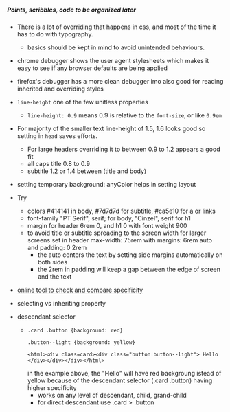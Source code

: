 ##### Points, scribbles, code to be organized later

- There is a lot of overriding that happens in css, and most of the time it has to do with typography.
  - basics should be kept in mind to avoid unintended behaviours.
- chrome debugger shows the user agent stylesheets which makes it easy to see if any browser defaults are being applied
- firefox's debugger has a more clean debugger imo also good for reading inherited and overriding styles
- `line-height` one of the few unitless properties
  - `line-height: 0.9` means 0.9 is relative to the `font-size`, or like `0.9em`
- For majority of the smaller text line-height of 1.5, 1.6 looks good so setting in `head` saves efforts.
  - For large headers overriding it to between 0.9 to 1.2 appears a good fit
  - all caps title 0.8 to 0.9
  - subtitle 1.2 or 1.4 between (title and body)
- setting temporary background: anyColor helps in setting layout
- Try
  - colors #414141 in body, #7d7d7d for subtitle, #ca5e10 for a or links
  - font-family "PT Serif", serif; for body, "Cinzel", serif for h1
  - margin for header 6rem 0, and h1 0 with font weight 900
  - to avoid title or subtitle spreading to the screen width for larger screens set in header max-width: 75rem with margins: 6rem auto and padding: 0 2rem
    - the auto centers the text by setting side margins automatically on both sides
    - the 2rem in padding will keep a gap between the edge of screen and the text

- [online tool to check and compare specificity](https://specificity.keegan.st)
- selecting vs inheriting property
- descendant selector
  - ```
    .card .button {background: red}

    .button--light {background: yellow}

    <html><div class=card><div class="button button--light"> Hello </div></div></div></html>
    ```
    in the example above, the "Hello" will have red backgroung istead of yellow because of the descendant selector (.card .button) having higher specificity
    - works on any level of descendant, child, grand-child
    - for direct descendant use .card > .button
